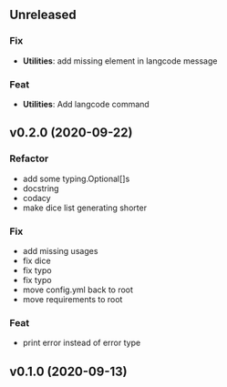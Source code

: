 ## Unreleased

### Fix

-   **Utilities**: add missing element in langcode message

### Feat

-   **Utilities**: Add langcode command

## v0.2.0 (2020-09-22)

### Refactor

-   add some typing.Optional[]s
-   docstring
-   codacy
-   make dice list generating shorter

### Fix

-   add missing usages
-   fix dice
-   fix typo
-   fix typo
-   move config.yml back to root
-   move requirements to root

### Feat

-   print error instead of error type

## v0.1.0 (2020-09-13)

